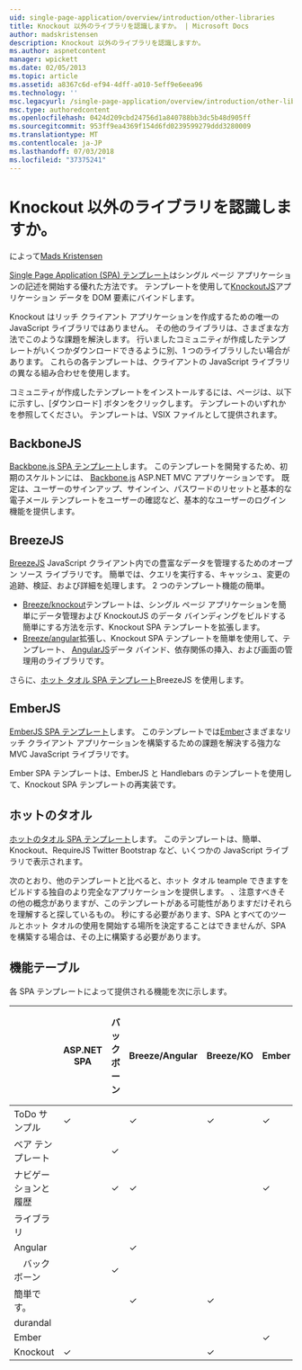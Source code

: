 ```yaml
---
uid: single-page-application/overview/introduction/other-libraries
title: Knockout 以外のライブラリを認識しますか。 | Microsoft Docs
author: madskristensen
description: Knockout 以外のライブラリを認識しますか。
ms.author: aspnetcontent
manager: wpickett
ms.date: 02/05/2013
ms.topic: article
ms.assetid: a8367c6d-ef94-4dff-a010-5eff9e6eea96
ms.technology: ''
msc.legacyurl: /single-page-application/overview/introduction/other-libraries
msc.type: authoredcontent
ms.openlocfilehash: 0424d209cbd24756d1a840788bb3dc5b48d905ff
ms.sourcegitcommit: 953ff9ea4369f154d6fd0239599279ddd3280009
ms.translationtype: MT
ms.contentlocale: ja-JP
ms.lasthandoff: 07/03/2018
ms.locfileid: "37375241"
---
```

<a name="know-a-library-other-than-knockout"></a>Knockout 以外のライブラリを認識しますか。
====================
によって[Mads Kristensen](https://github.com/madskristensen)

[Single Page Application (SPA) テンプレート](knockoutjs-template.md)はシングル ページ アプリケーションの記述を開始する優れた方法です。 テンプレートを使用して[KnockoutJS](http://knockoutjs.com/)アプリケーション データを DOM 要素にバインドします。

Knockout はリッチ クライアント アプリケーションを作成するための唯一の JavaScript ライブラリではありません。 その他のライブラリは、さまざまな方法でこのような課題を解決します。 行いましたコミュニティが作成したテンプレートがいくつかダウンロードできるように別、1 つのライブラリしたい場合があります。 これらの各テンプレートは、クライアントの JavaScript ライブラリの異なる組み合わせを使用します。

コミュニティが作成したテンプレートをインストールするには、ページは、以下に示すし、[ダウンロード] ボタンをクリックします。 テンプレートのいずれかを参照してください。 テンプレートは、VSIX ファイルとして提供されます。

## <a name="backbonejs"></a>BackboneJS

[Backbone.js SPA テンプレート](../templates/backbonejs-template.md)します。 このテンプレートを開発するため、初期のスケルトンには、 [Backbone.js](http://backbonejs.org/) ASP.NET MVC アプリケーションです。 既定は、ユーザーのサインアップ、サインイン、パスワードのリセットと基本的な電子メール テンプレートをユーザーの確認など、基本的なユーザーのログイン機能を提供します。

## <a name="breezejs"></a>BreezeJS

[BreezeJS](http://www.breezejs.com/?utm_source=ms-spa) JavaScript クライアント内での豊富なデータを管理するためのオープン ソース ライブラリです。 簡単では、クエリを実行する、キャッシュ、変更の追跡、検証、および詳細を処理します。 2 つのテンプレート機能の簡単。

- [Breeze/knockout](../templates/breezeknockout-template.md)テンプレートは、シングル ページ アプリケーションを簡単にデータ管理および KnockoutJS のデータ バインディングをビルドする簡単にする方法を示す、Knockout SPA テンプレートを拡張します。
- [Breeze/angular](../templates/breezeangular-template.md)拡張し、Knockout SPA テンプレートを簡単を使用して、テンプレート、 [AngularJS](http://angularjs.org)データ バインド、依存関係の挿入、および画面の管理用のライブラリです。

さらに、[ホット タオル SPA テンプレート](../templates/hottowel-template.md)BreezeJS を使用します。

## <a name="emberjs"></a>EmberJS

[EmberJS SPA テンプレート](../templates/emberjs-template.md)します。 このテンプレートでは[Ember](http://emberjs.com/)さまざまなリッチ クライアント アプリケーションを構築するための課題を解決する強力な MVC JavaScript ライブラリです。

Ember SPA テンプレートは、EmberJS と Handlebars のテンプレートを使用して、Knockout SPA テンプレートの再実装です。

## <a name="hot-towel"></a>ホットのタオル

[ホットのタオル SPA テンプレート](../templates/hottowel-template.md)します。 このテンプレートは、簡単、Knockout、RequireJS Twitter Bootstrap など、いくつかの JavaScript ライブラリで表示されます。

次のとおり、他のテンプレートと比べると、ホット タオル teample できますをビルドする独自のより完全なアプリケーションを提供します。 、注意すべきその他の概念がありますが、このテンプレートがある可能性がありますだけそれらを理解すると探しているもの。 秒にする必要があります、SPA とすべてのツールとホット タオルの使用を開始する場所を決定することはできませんが、SPA を構築する場合は、その上に構築する必要があります。

## <a name="feature-table"></a>機能テーブル

各 SPA テンプレートによって提供される機能を次に示します。


|                        | ASP.NET SPA | バックボーン | Breeze/Angular | Breeze/KO |  Ember   | ホットのタオル |
|------------------------|-------------|----------|----------------|-----------|----------|-----------|
|      ToDo サンプル       |  &#10003;   |          |    &#10003;    | &#10003;  | &#10003; |           |
|     ベア テンプレート      |             | &#10003; |                |           |          | &#10003;  |
| ナビゲーションと履歴 |             | &#10003; |    &#10003;    |           | &#10003; | &#10003;  |
|        ライブラリ        |             |          |                |           |          |           |
|        Angular         |             |          |    &#10003;    |           |          |           |
|    &#8195;バックボーン     |             | &#10003; |                |           |          |           |
|         簡単です。         |             |          |    &#10003;    | &#10003;  |          | &#10003;  |
|        durandal        |             |          |                |           |          | &#10003;  |
|         Ember          |             |          |                |           | &#10003; |           |
|        Knockout        |  &#10003;   |          |                | &#10003;  |          | &#10003;  |


